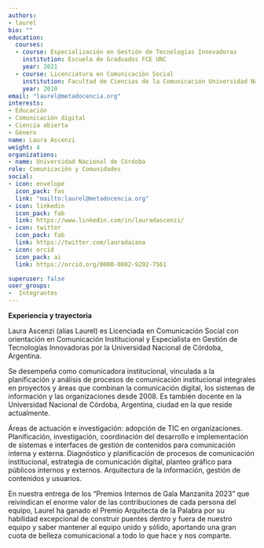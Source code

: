 ```yaml
---
authors:
- laurel
bio: ""
education:
  courses:
  - course: Especialización en Gestión de Tecnologías Innovadoras
    institution: Escuela de Graduados FCE UNC
    year: 2021
  - course: Licenciatura en Comunicación Social
    institution: Facultad de Ciencias de la Comunicación Universidad Nacional de Córdoba
    year: 2010
email: "laurel@metadocencia.org"
interests:
- Educación
- Comunicación digital
- Ciencia abierta
- Género
name: Laura Ascenzi
weight: 4
organizations:
- name: Universidad Nacional de Córdoba
role: Comunicación y Comunidades
social:
- icon: envelope
  icon_pack: fas
  link: "mailto:laurel@metadocencia.org"
- icon: linkedin
  icon_pack: fab
  link: https://www.linkedin.com/in/lauradascenzi/
- icon: twitter
  icon_pack: fab
  link: https://twitter.com/lauradaiana
- icon: orcid
  icon_pack: ai
  link: https://orcid.org/0000-0002-9292-7561

superuser: false
user_groups:
-  Integrantes
---
```

**Experiencia y trayectoria**

Laura Ascenzi (alias Laurel) es Licenciada en Comunicación Social con orientación en Comunicación Institucional y Especialista en Gestión de Tecnologías Innovadoras por la Universidad Nacional de Córdoba, Argentina.

Se desempeña como comunicadora institucional, vinculada a la planificación y análisis de procesos de comunicación institucional integrales en proyectos y áreas que combinan la comunicación digital, los sistemas de información y las organizaciones desde 2008. Es también docente en la Universidad Nacional de Córdoba, Argentina, ciudad en la que reside actualmente.

Áreas de actuación e investigación: adopción de TIC en organizaciones. Planificación, investigación, coordinación del desarrollo e implementación de sistemas e interfaces de gestión de contenidos para comunicación interna y externa. Diagnóstico y planificación de procesos de comunicación institucional, estrategia de comunicación digital, planteo gráfico para públicos internos y externos. Arquitectura de la información, gestión de contenidos y usuarios.

En nuestra entrega de los “Premios Internos de Gala Manzanita 2023” que reivindican el enorme valor de las contribuciones de cada persona del equipo, Laurel ha ganado el Premio Arquitecta de la Palabra por su habilidad excepcional de construir puentes dentro y fuera de nuestro equipo y saber mantener al equipo unido y sólido, aportando una gran cuota de belleza comunicacional a todo lo que hace y nos comparte. 
